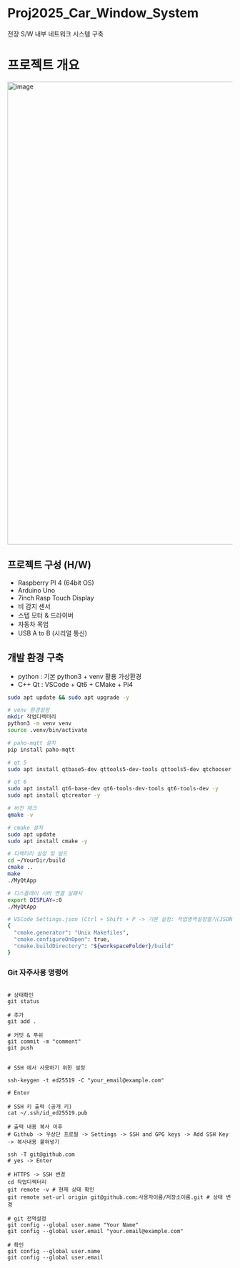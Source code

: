 # Proj2025_Car_Window_System
전장 S/W 내부 네트워크 시스템 구축

# 프로젝트 개요
<img width="1715" height="1037" alt="image" src="https://github.com/user-attachments/assets/7fb0bd89-5bc2-4af2-8d71-f4545f968cac" />

## 프로젝트 구성 (H/W)

- Raspberry PI 4 (64bit OS)
- Arduino Uno
- 7inch Rasp Touch Display
- 비 감지 센서
- 스텝 모터 & 드라이버
- 자동차 목업
- USB A to B (시리얼 통신)


## 개발 환경 구축

- python : 기본 python3 + venv 활용 가상환경
- C++ Qt : VSCode + Qt6 + CMake + Pi4

```bash
sudo apt update && sudo apt upgrade -y

# venv 환경설정
mkdir 작업디렉터리
python3 -m venv venv
source .venv/bin/activate

# paho-mqtt 설치
pip install paho-mqtt

# qt 5
sudo apt install qtbase5-dev qttools5-dev-tools qttools5-dev qtchooser -y

# qt 6
sudo apt install qt6-base-dev qt6-tools-dev-tools qt6-tools-dev -y
sudo apt install qtcreator -y

# 버전 체크
qmake -v

# cmake 설치
sudo apt update
sudo apt install cmake -y

# 디렉터리 설정 및 빌드
cd ~/YourDir/build
cmake ..
make
./MyQtApp

# 디스플레이 서버 연결 실패시
export DISPLAY=:0
./MyQtApp

# VSCode Settings.json (Ctrl + Shift + P -> 기본 설정: 작업영역설정열기(JSON))
{
  "cmake.generator": "Unix Makefiles",
  "cmake.configureOnOpen": true,
  "cmake.buildDirectory": "${workspaceFolder}/build"
}

```
  

### Git 자주사용 명령어

```

# 상태확인
git status

# 추가
git add .

# 커밋 & 푸쉬
git commit -m "comment"
git push


# SSH 에서 사용하기 위한 설정

ssh-keygen -t ed25519 -C "your_email@example.com"

# Enter

# SSH 키 출력 (공개 키)
cat ~/.ssh/id_ed25519.pub

# 출력 내용 복사 이후
# Github -> 우상단 프로필 -> Settings -> SSH and GPG keys -> Add SSH Key -> 복사내용 붙혀넣기

ssh -T git@github.com
# yes -> Enter

# HTTPS -> SSH 변경
cd 작업디렉터리
git remote -v # 현재 상태 확인
git remote set-url origin git@github.com:사용자이름/저장소이름.git # 상태 변경

# git 전역설정
git config --global user.name "Your Name"
git config --global user.email "your.email@example.com"

# 확인
git config --global user.name
git config --global user.email

```